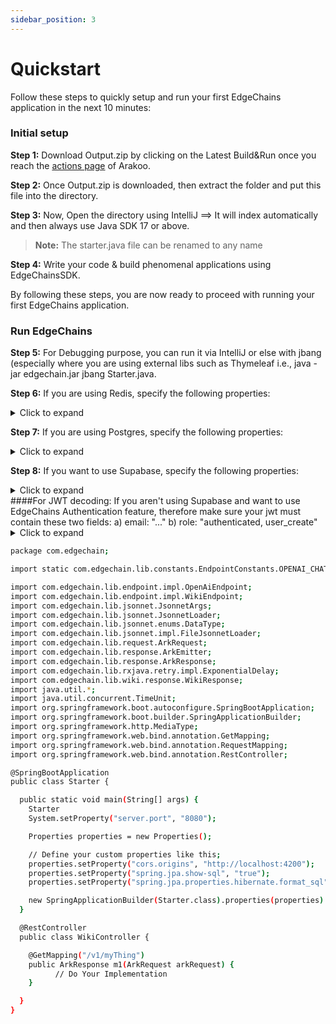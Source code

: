 ```yaml
---
sidebar_position: 3
---
```


# Quickstart

Follow these steps to quickly setup and run your first EdgeChains application in the next 10 minutes:

### Initial setup

**Step 1:** Download Output.zip by clicking on the Latest Build&Run once you reach the [actions page](https://github.com/arakoodev/EdgeChains/actions) of Arakoo.

**Step 2:**  Once Output.zip is downloaded, then extract the folder and put this file into the directory.

**Step 3:**  Now, Open the directory using IntelliJ ==> It will index automatically and then always use Java SDK 17 or above.


> **Note:** The starter.java file can be renamed to any name


**Step 4:**  Write your code & build phenomenal applications using EdgeChainsSDK. 

By following these steps, you are now ready to proceed with running your first EdgeChains application.

### Run EdgeChains

**Step 5:** For Debugging purpose, you can run it via IntelliJ or else with jbang (especially where you are using external libs such as Thymeleaf i.e., java -jar edgechain.jar jbang Starter.java.

**Step 6:** If you are using Redis, specify the following properties: 
<details>
<summary>Click to expand</summary>

```java
properties.setProperty("redis.url", "");
properties.setProperty("redis.port","12285");
properties.setProperty("redis.username", "default");
properties.setProperty("redis.password", "");
properties.setProperty("redis.ttl", "3600");
```
</details>

**Step 7:** If you are using Postgres, specify the following properties: 
<details>
<summary>Click to expand</summary>

```java
properties.setProperty("postgres.db.host", "");
properties.setProperty("postgres.db.username", "postgres");
properties.setProperty("postgres.db.password", ""); 
```
</details>

**Step 8:** If you want to use Supabase, specify the following properties: 
<details>
<summary>Click to expand</summary>

```java

properties.setProperty("supabase.url", "https://itlgddqhlxhdbncdqowa.supabase.co%22/); properties.setProperty("supabase.annon.key", ""); 

```
</details>
####For JWT decoding:
If you aren't using Supabase and want to use EdgeChains Authentication feature, therefore make sure your jwt must contain these two fields: 
a) email:  "..."
b) role: "authenticated, user_create"
<details>

<summary>Click to expand</summary>

```java

properties.setProperty("jwt.secret", "");

```
</details> 



```bash
package com.edgechain;

import static com.edgechain.lib.constants.EndpointConstants.OPENAI_CHAT_COMPLETION_API;

import com.edgechain.lib.endpoint.impl.OpenAiEndpoint;
import com.edgechain.lib.endpoint.impl.WikiEndpoint;
import com.edgechain.lib.jsonnet.JsonnetArgs;
import com.edgechain.lib.jsonnet.JsonnetLoader;
import com.edgechain.lib.jsonnet.enums.DataType;
import com.edgechain.lib.jsonnet.impl.FileJsonnetLoader;
import com.edgechain.lib.request.ArkRequest;
import com.edgechain.lib.response.ArkEmitter;
import com.edgechain.lib.response.ArkResponse;
import com.edgechain.lib.rxjava.retry.impl.ExponentialDelay;
import com.edgechain.lib.wiki.response.WikiResponse;
import java.util.*;
import java.util.concurrent.TimeUnit;
import org.springframework.boot.autoconfigure.SpringBootApplication;
import org.springframework.boot.builder.SpringApplicationBuilder;
import org.springframework.http.MediaType;
import org.springframework.web.bind.annotation.GetMapping;
import org.springframework.web.bind.annotation.RequestMapping;
import org.springframework.web.bind.annotation.RestController;

@SpringBootApplication
public class Starter {

  public static void main(String[] args) {
    Starter
    System.setProperty("server.port", "8080");

    Properties properties = new Properties();

    // Define your custom properties like this;
    properties.setProperty("cors.origins", "http://localhost:4200");
    properties.setProperty("spring.jpa.show-sql", "true");
    properties.setProperty("spring.jpa.properties.hibernate.format_sql", "true");

    new SpringApplicationBuilder(Starter.class).properties(properties).run(args);
  }

  @RestController
  public class WikiController {

    @GetMapping("/v1/myThing")
    public ArkResponse m1(ArkRequest arkRequest) {
          // Do Your Implementation
    }

  }
}
```




